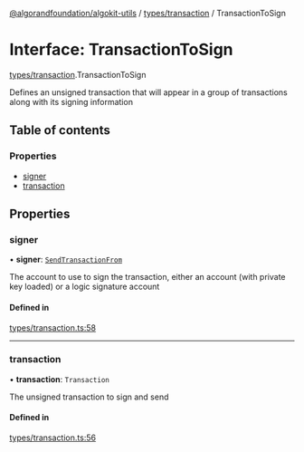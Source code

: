 [@algorandfoundation/algokit-utils](../README.md) / [types/transaction](../modules/types_transaction.md) / TransactionToSign

# Interface: TransactionToSign

[types/transaction](../modules/types_transaction.md).TransactionToSign

Defines an unsigned transaction that will appear in a group of transactions along with its signing information

## Table of contents

### Properties

- [signer](types_transaction.TransactionToSign.md#signer)
- [transaction](types_transaction.TransactionToSign.md#transaction)

## Properties

### signer

• **signer**: [`SendTransactionFrom`](../modules/types_transaction.md#sendtransactionfrom)

The account to use to sign the transaction, either an account (with private key loaded) or a logic signature account

#### Defined in

[types/transaction.ts:58](https://github.com/algorandfoundation/algokit-utils-ts/blob/main/src/types/transaction.ts#L58)

___

### transaction

• **transaction**: `Transaction`

The unsigned transaction to sign and send

#### Defined in

[types/transaction.ts:56](https://github.com/algorandfoundation/algokit-utils-ts/blob/main/src/types/transaction.ts#L56)
